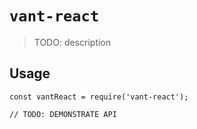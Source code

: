 # `vant-react`

> TODO: description

## Usage

```
const vantReact = require('vant-react');

// TODO: DEMONSTRATE API
```
